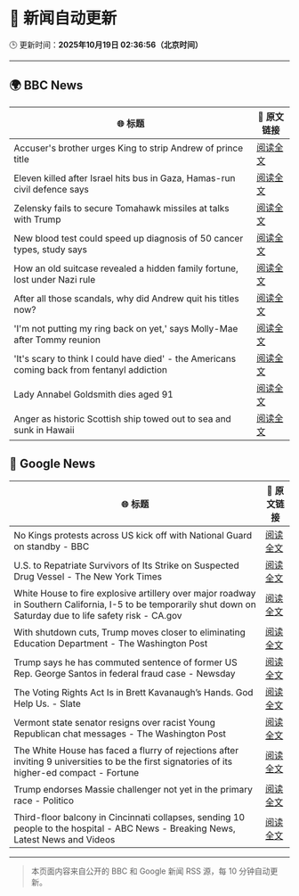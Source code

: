 # 🧠 新闻自动更新

🕒 更新时间：**2025年10月19日 02:36:56（北京时间）**

---

## 🌍 BBC News

| 🌐 标题 | 🔗 原文链接 |
|--------|-------------|
| Accuser's brother urges King to strip Andrew of prince title | [阅读全文](https://www.bbc.com/news/articles/cdegkd00yz3o?at_medium=RSS&at_campaign=rss) |
| Eleven killed after Israel hits bus in Gaza, Hamas-run civil defence says | [阅读全文](https://www.bbc.com/news/articles/cpv1nk7dy4yo?at_medium=RSS&at_campaign=rss) |
| Zelensky fails to secure Tomahawk missiles at talks with Trump | [阅读全文](https://www.bbc.com/news/articles/c93dqew8l3xo?at_medium=RSS&at_campaign=rss) |
| New blood test could speed up diagnosis of 50 cancer types, study says | [阅读全文](https://www.bbc.com/news/articles/c205g21n1zzo?at_medium=RSS&at_campaign=rss) |
| How an old suitcase revealed a hidden family fortune, lost under Nazi rule | [阅读全文](https://www.bbc.com/news/articles/c33pvlez6yjo?at_medium=RSS&at_campaign=rss) |
| After all those scandals, why did Andrew quit his titles now? | [阅读全文](https://www.bbc.com/news/articles/c3ep8gd1qv3o?at_medium=RSS&at_campaign=rss) |
| 'I'm not putting my ring back on yet,' says Molly-Mae after Tommy reunion | [阅读全文](https://www.bbc.com/news/articles/cg43lg3p7wno?at_medium=RSS&at_campaign=rss) |
| 'It's scary to think I could have died' - the Americans coming back from fentanyl addiction | [阅读全文](https://www.bbc.com/news/articles/cm2e471159vo?at_medium=RSS&at_campaign=rss) |
| Lady Annabel Goldsmith dies aged 91 | [阅读全文](https://www.bbc.com/news/articles/cn40xq2xgn5o?at_medium=RSS&at_campaign=rss) |
| Anger as historic Scottish ship towed out to sea and sunk in Hawaii | [阅读全文](https://www.bbc.com/news/articles/cn7em5p087vo?at_medium=RSS&at_campaign=rss) |

## 📰 Google News

| 🌐 标题 | 🔗 原文链接 |
|--------|-------------|
| No Kings protests across US kick off with National Guard on standby - BBC | [阅读全文](https://news.google.com/rss/articles/CBMiWkFVX3lxTE05cHdmMHdmbU42a3JqNEFSa2p0SC1Qd2tsaWJyczBGbWRFYkFKNDhkaFZRNi1xSDZkZktJSW41Y0N6bTNjcHJmbEM3UVRKOGZ3NUJ3RVpkaDc0QdIBX0FVX3lxTE5UaElCaEMtT2hXUFhSMTFVU3pTN3ZWQUl1NDlHbVpnUVhIMVJEWEVlcFVZeFdsRUVYdGtKeWIwVUFNWkE0Z09uQzRCSGZXdHVlMFFoU0dyWU5aaHJaMGhN?oc=5) |
| U.S. to Repatriate Survivors of Its Strike on Suspected Drug Vessel - The New York Times | [阅读全文](https://news.google.com/rss/articles/CBMifkFVX3lxTE1oWlFJVWxWdGVCN25vTG5Da1M5a3BmczcyajdmeWdLNmhHMGEyOE5UNTY3Q2t2amNXR3llVEkyQmhOMHE4OEppYk14Mm8zNGFBQjNUU3VGSGZwdHFQYk9oLVNkaFVWbkNRMTZBcERKMEhqdThXMEN6QnhvcU0wdw?oc=5) |
| White House to fire explosive artillery over major roadway in Southern California, I-5 to be temporarily shut down on Saturday due to life safety risk - CA.gov | [阅读全文](https://news.google.com/rss/articles/CBMikgJBVV95cUxPdGVrMi1oMHExNHFQWmRlNTNIZ3I0aWp2NWpubzUzTnlxZ25iQ25BSVp1ODVBcDB1YkZSRmk3cy1obE9yWVlZWWIwdnlfYlMwZXhZdG5LNkh4WFYwdEloR0ZiSmdUbkFOVXVvN0lTUHVHZDMzWHJScXp1Q1BiRjRzTHVDaFdibFZHRTY5dlVUcGR1QUQxelUteUdWX1BVV0lRT0tzUTlmSDF1MnNES2owU2tJSVRYUGFTdGtrRGxaZ2tEZ1E0MF83b0JORk1jclFrWldPYWtLa3BEYk04X1NZZ2VvZGRicGtWTHJJQVBpZ1Z1SUVpNmllR2U1VTI1OEhUZnRsdkh5ZklELWFOX0NnZ3BB?oc=5) |
| With shutdown cuts, Trump moves closer to eliminating Education Department - The Washington Post | [阅读全文](https://news.google.com/rss/articles/CBMijAFBVV95cUxOTkdCOU9SdjM1dEpsdVJxN3hleUc2U0VkN3ZVNGlBaUdLM3Z5aWZ5NU82OElDVW85UzlwZ0VpRUZJdEsxQ2dFNU9EMHUzWHR0dEFQTmFOelhDV1RQT0E1YW1QemJhNlptdl9oaUs0b2pEZlJuQjB6cTUtNzZTcDBQdG1Xd05QRWNvb0JGVQ?oc=5) |
| Trump says he has commuted sentence of former US Rep. George Santos in federal fraud case - Newsday | [阅读全文](https://news.google.com/rss/articles/CBMijgFBVV95cUxNSDEyVUVrMzFDY285NlAxSjhBMVRMdTVZNk5MbFRZMnFZbXJudTAyX1g5cnpncG0xRjVlQXB6a0l6anJrNjNiM2R0T2QxanpnelYzS1E4R0RTTG1HREctb2x3V0pKYTVoeEhMaXBDT2RZdlNHcEpMbXZHcFZhcTRUcDF2bldldlVoVVZjMTJn?oc=5) |
| The Voting Rights Act Is in Brett Kavanaugh’s Hands. God Help Us. - Slate | [阅读全文](https://news.google.com/rss/articles/CBMikgFBVV95cUxQWG9qUXZQdzFaVjVGdEpMcGxPTzg2MmltNkEwMW1UOVVfUTRCWl82SmtiblhBTjRLanZmeURLLXZWQUMwaHpIbE5Hck13dzVtTzhaeWNSQjBENHFvZnZWYXZJUEp0TWh3ZlRBY01fZV8zM2lhMHdqV0NzZ20tMDRCZFpZekJfemNfV2dhRmhfY0FrQQ?oc=5) |
| Vermont state senator resigns over racist Young Republican chat messages - The Washington Post | [阅读全文](https://news.google.com/rss/articles/CBMingFBVV95cUxQY21BV0txRzhuY2RDX0h2OUVOaS1ZTlpUMk9qNVh1bkRsT1dWaENwU3B5XzNnN1d5YzhDTUQ1Q3JaMFdKV1pEOUdZUElGaVdZbFFxMl96czdzYi1RQW9WbWR4eWg3R2hEaDF5blA2UmlKdjFxYW81Q3R0VDNDS01NQ2tGRWlOaV9OLWFaLXgtM2VjTnp3cG5NTFFmZWZ4dw?oc=5) |
| The White House has faced a flurry of rejections after inviting 9 universities to be the first signatories of its higher-ed compact - Fortune | [阅读全文](https://news.google.com/rss/articles/CBMipwFBVV95cUxNbjVfVkw4Wm5DaVplY21ob09MNjRJRnYzNUJWTHlqbDMwWkF3RkZQTDNHRUE1Q1BmSU1ZZVItOFdITG1rX19TVXY2c3FwNFRIei0wUWVsTGhvX2tZOUhFYTZvVDlhUGxSb2J6WUkzZ25uQ1h5WlhER3h1MU14Zk9SdGNNdTdPZWRPUmp6Z0N5MUpWTkhMTmZjLWczMl9mYklZS2dWQkM3QQ?oc=5) |
| Trump endorses Massie challenger not yet in the primary race - Politico | [阅读全文](https://news.google.com/rss/articles/CBMiiwFBVV95cUxOdDNuR0N5UF91RzlOM0xGdzZ4bnZQd1NTaU5vVlI0bVZLUlVhWkNSM3VMSWp5RHdWbXFuRXBBWDd1QlN4X0QyUnRpbVBwaEw0Y1g5MVVYN1BuaWFWTzA3Z25wQjdEeFdjaVU3VkhLSGN0YVRDdy12YkpGY2JVYThqelVkMEJ0UlR5QTg0?oc=5) |
| Third-floor balcony in Cincinnati collapses, sending 10 people to the hospital - ABC News - Breaking News, Latest News and Videos | [阅读全文](https://news.google.com/rss/articles/CBMiqwFBVV95cUxNb2Rqd2pnbmxiTV9WWTk5amV5cjZZNkUyeE9kQW1QcmhobUJCd2NudDVLTUthdHd4ajk2cklwZ3NaVlJJNThqQndVNk5sbUhJMDBRNF9kWVplZWR4MHJwZVd0bUVXMkt2THdMNG1xZnhOS0VyUWt0dTFjYmpBYVlLWm9QTEg3ODlWeGR6c2lUUjM1OUY4TnNybWRTZ1BZcEhpUTNPSVhyUml2UXfSAbABQVVfeXFMTmpVNUFRSldkWEYxd2ZNcFVjRUNWckRzMzc4aFhlZWpucGpYVXN2VllUZ1ZadmpyRy0tVGFtUzNrbU1Bd0lZODBJbEFmT1RSNGhUempZbFRmMWhsWGVQSEo4RWpOamNYODEyOWJjYzJ5ZXJueFk4ZDA3Y2hNS0J4dWRmUXFVSDJ2cEtJZXh2VVJEN0VlcFFqeU1fQWJPRTNZRUVjdFNCbEgtbngtSmxqWmg?oc=5) |

---
> 本页面内容来自公开的 BBC 和 Google 新闻 RSS 源，每 10 分钟自动更新。